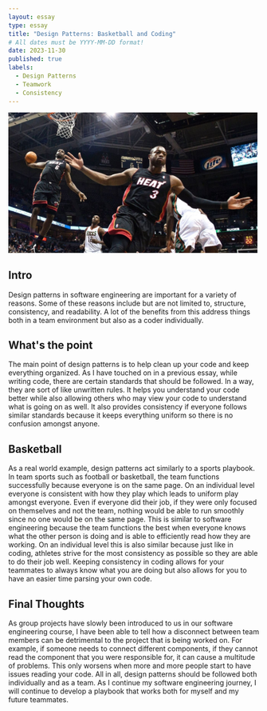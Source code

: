 ```yaml
---
layout: essay
type: essay
title: "Design Patterns: Basketball and Coding"
# All dates must be YYYY-MM-DD format!
date: 2023-11-30
published: true
labels:
  - Design Patterns
  - Teamwork
  - Consistency
---
```


<img width="500px" class="rounded float-start pe-4" src="../img/basketball.jpeg">

## Intro
Design patterns in software engineering are important for a variety of reasons.  Some of these reasons include but are not limited to, structure, consistency, and readability.  A lot of the benefits from this address things both in a team environment but also as a coder individually.  

## What's the point
The main point of design patterns is to help clean up your code and keep everything organized.  As I have touched on in a previous essay, while writing code, there are certain standards that should be followed.  In a way, they are sort of like unwritten rules.  It helps you understand your code better while also allowing others who may view your code to understand what is going on as well.  It also provides consistency if everyone follows similar standards because it keeps everything uniform so there is no confusion amongst anyone.  

## Basketball
As a real world example, design patterns act similarly to a sports playbook.  In team sports such as football or basketball, the team functions successfully because everyone is on the same page.  On an individual level everyone is consistent with how they play which leads to uniform play amongst everyone.  Even if everyone did their job, if they were only focused on themselves and not the team, nothing would be able to run smoothly since no one would be on the same page.  This is similar to software engineering because the team functions the best when everyone knows what the other person is doing and is able to efficiently read how they are working.  On an individual level this is also similar because just like in coding, athletes strive for the most consistency as possible so they are able to do their job well.  Keeping consistency in coding allows for your teammates to always know what you are doing but also allows for you to have an easier time parsing your own code.  

## Final Thoughts
As group projects have slowly been introduced to us in our software engineering course, I have been able to tell how a disconnect between team members can be detrimental to the project that is being worked on.  For example, if someone needs to connect different components, if they cannot read the component that you were responsible for, it can cause a multitude of problems.  This only worsens when more and more people start to have issues reading your code.  All in all, design patterns should be followed both individually and as a team.  As I continue my software engineering journey, I will continue to develop a playbook that works both for myself and my future teammates. 
